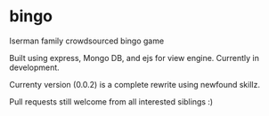 # bingo
Iserman family crowdsourced bingo game

Built using express, Mongo DB, and ejs for view engine. Currently in development.

Currenty version (0.0.2) is a complete rewrite using newfound skillz. 

Pull requests still welcome from all interested siblings :)
